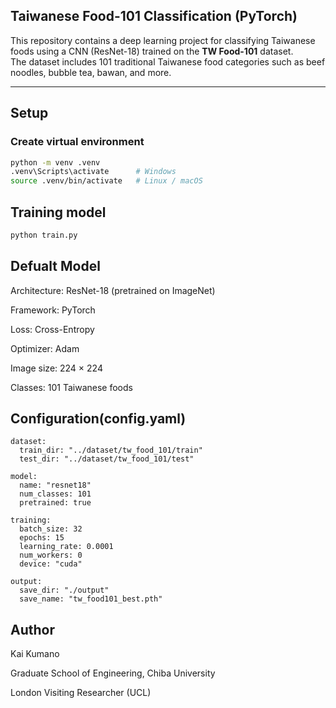 ## Taiwanese Food-101 Classification (PyTorch)

This repository contains a deep learning project for classifying Taiwanese foods using a CNN (ResNet-18) trained on the **TW Food-101** dataset.  
The dataset includes 101 traditional Taiwanese food categories such as beef noodles, bubble tea, bawan, and more.

---

## Setup

### Create virtual environment
```bash
python -m venv .venv
.venv\Scripts\activate      # Windows
source .venv/bin/activate   # Linux / macOS
```
## Training model
```bash
python train.py
```

## Defualt Model
Architecture: ResNet-18 (pretrained on ImageNet)

Framework: PyTorch

Loss: Cross-Entropy

Optimizer: Adam

Image size: 224 × 224

Classes: 101 Taiwanese foods

## Configuration(config.yaml)
```
dataset:
  train_dir: "../dataset/tw_food_101/train"
  test_dir: "../dataset/tw_food_101/test"

model:
  name: "resnet18"
  num_classes: 101
  pretrained: true

training:
  batch_size: 32
  epochs: 15
  learning_rate: 0.0001
  num_workers: 0
  device: "cuda"

output:
  save_dir: "./output"
  save_name: "tw_food101_best.pth"
```

## Author
Kai Kumano

Graduate School of Engineering, Chiba University

London Visiting Researcher (UCL)









